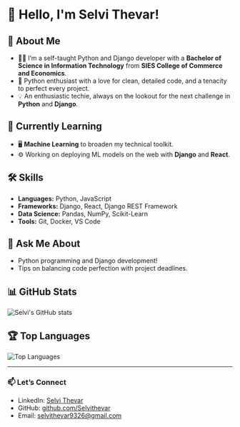 # 👋 Hello, I'm Selvi Thevar!

## 🚀 About Me
- 🧑‍💻 I’m a self-taught Python and Django developer with a **Bachelor of Science in Information Technology** from **SIES College of Commerce and Economics**.
- 🐍 Python enthusiast with a love for clean, detailed code, and a tenacity to perfect every project.
- 💡 An enthusiastic techie, always on the lookout for the next challenge in **Python** and **Django**.

## 🌱 Currently Learning
- 🖥 **Machine Learning** to broaden my technical toolkit.
- ⚙️ Working on deploying ML models on the web with **Django** and **React**.

## 🛠 Skills
- **Languages:** Python, JavaScript
- **Frameworks:** Django, React, Django REST Framework
- **Data Science:** Pandas, NumPy, Scikit-Learn
- **Tools:** Git, Docker, VS Code

## 💬 Ask Me About
- Python programming and Django development!
- Tips on balancing code perfection with project deadlines.

## 📊 GitHub Stats
![Selvi's GitHub stats](https://github-readme-stats.vercel.app/api?username=Selvithevar&show_icons=true&theme=radical)

## 🏆 Top Languages
![Top Languages](https://github-readme-stats.vercel.app/api/top-langs/?username=Selvithevar&layout=compact&theme=radical)

---

### 📫 Let’s Connect
- LinkedIn: [Selvi Thevar](https://www.linkedin.com/in/selvi-thevar-0514b8201)
- GitHub: [github.com/Selvithevar](https://github.com/Selvithevar)
- Email: selvithevar9326@gmail.com
